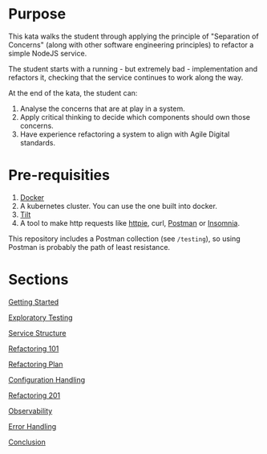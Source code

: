 # Purpose

This kata walks the student through applying the principle of "Separation of Concerns" (along with other software engineering principles) to refactor a simple NodeJS service.

The student starts with a running - but extremely bad - implementation and refactors it, checking that the service continues to work along the way.

At the end of the kata, the student can:
1. Analyse the concerns that are at play in a system.
2. Apply critical thinking to decide which components should own those concerns.
3. Have experience refactoring a system to align with Agile Digital standards.

# Pre-requisities

1. [Docker](https://docs.docker.com/get-docker/)
2. A kubernetes cluster. You can use the one built into docker.
3. [Tilt](https://docs.tilt.dev/install.html)
4. A tool to make http requests like [httpie](https://httpie.io/), curl, [Postman](https://www.postman.com/downloads/) or [Insomnia](https://insomnia.rest/).

This repository includes a Postman collection (see `/testing`), so using Postman is probably the path of least resistance.

# Sections

[Getting Started](sections/010_getting_started.md)

[Exploratory Testing](sections/020_exploratory_testing.md)

[Service Structure](sections/030_service_structure.md)

[Refactoring 101](sections/040_extract_to_functions.md)

[Refactoring Plan](sections/045_refactoring_plan.md)

[Configuration Handling](sections/050_handle_configuration.md)

[Refactoring 201](sections/060_more_services.md)

[Observability](sections/070_better_observability.md)

[Error Handling](sections/080_error_handling.md)

[Conclusion](sections/100_conclusion.md)
